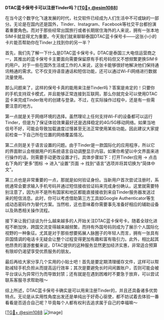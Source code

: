 **DTAC蓝卡保号卡可以注册Tinder吗？[[TG💪+ @esim1088](https://t.me/s/esim1088)]**

在当今这个数字化飞速发展的时代，社交软件已经成为人们生活中不可或缺的一部分。无论是在国内还是国外，Tinder、Instagram、Facebook等社交平台都扮演着重要角色。而对于那些经常出国旅行或者长期居住海外的人来说，拥有一张本地SIM卡就显得尤为重要。今天我们就来聊聊泰国DTAC蓝卡保号卡——这张小小的卡片能否帮助你在Tinder上找到你的另一半？

首先，我们先了解一下什么是DTAC蓝卡保号卡。DTAC是泰国三大电信运营商之一，其推出的蓝卡保号卡主要面向需要保留原有手机号码但又不想频繁更换SIM卡的用户。对于一些在国外生活或工作的人来说，这张卡能够很好地解决他们保持通讯畅通的需求。它不仅支持语音通话和短信功能，还可以通过Wi-Fi网络进行数据流量使用。

那么问题来了，这样的保号卡真的能用来注册Tinder吗？答案是肯定的！只要你的手机支持双卡模式，并且能够正常连接到互联网，那么你就完全可以使用DTAC蓝卡来完成Tinder账号的创建与登录。不过，在实际操作过程中，还是有一些需要注意的地方。

第一点就是关于网络环境的选择。虽然理论上任何支持Wi-Fi的设备都可以运行Tinder，但是为了保证体验效果最好还是选择稳定的4G/5G移动网络。如果当地信号不好，可能会导致加载速度过慢甚至无法正常使用某些功能。因此建议大家提前检查一下自己所在位置的网络覆盖情况。

第二点则是关于语言设置的问题。由于Tinder是一款国际化的应用程序，所以它的界面默认会根据用户的系统语言自动调整显示内容。如果你希望以中文界面来进行操作的话，则需要手动更改设置才行。具体步骤如下：打开Tinder应用 -> 点击右下角的“更多”图标 -> 进入“设置”页面 -> 找到“语言”选项并将其切换为“简体中文”。

第三点也是非常重要的一点，那就是如何验证身份。当新用户首次尝试注册时，系统通常会要求输入手机号码并通过短信接收验证码来完成身份确认。这里就需要特别注意了，因为并不是所有国家和地区都能直接接收到来自Tinder服务器发送过来的短信消息。此时，你可以考虑借助第三方工具如Google Authenticator等生成动态密码作为替代方案。当然啦，这也意味着你需要事先准备好相应的辅助设备以及熟悉相关操作流程。

接下来让我们谈谈为什么越来越多的人开始关注DTAC蓝卡保号卡。随着全球化进程不断加快，跨国交流变得越来越频繁，而持有外国号码则成为了展示个人国际化视野的一种象征。尤其是对于那些想要拓展人脉圈子的年轻人而言，拥有一张具有异国情调的电话卡无疑会让整个过程变得更加有趣和富有吸引力。此外，相比起其他昂贵的漫游套餐来说，DTAC提供的这种服务显然更加经济实惠，非常适合预算有限却仍渴望享受优质服务的朋友。

最后再给大家分享几个实用的小贴士吧！首先是要定期清理缓存文件，这样可以帮助减轻手机负担从而提高运行效率；其次是要避免长时间闲置账户，否则可能会被平台误认为异常行为而导致封禁；还有就是在遇到困难时不要急于放弃，可以尝试联系客服寻求帮助哦～

综上所述，DTAC蓝卡保号卡确实是可以用来注册Tinder的，并且还具备诸多优势特点。无论是从实用性角度出发还是单纯出于好奇心驱使，都不妨试着去体验一番看看是否适合自己呢？毕竟每个人都有权利去追求属于自己的幸福嘛～

[[TG💪+ @esim1088](https://t.me/s/esim1088) ![Image](https://i.postimg.cc/4NQfJmqS/Snipaste-2025-05-13-00-14-12.png)]